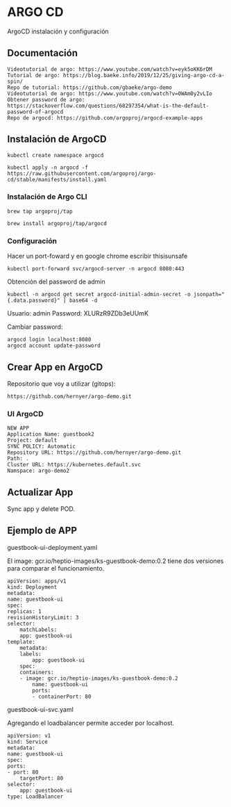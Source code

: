# ARGO CD

ArgoCD instalación y configuración

## Documentación

    Videotutorial de argo: https://www.youtube.com/watch?v=eyk5oKK6rDM
    Tutorial de argo: https://blog.baeke.info/2019/12/25/giving-argo-cd-a-spin/
    Repo de tutorial: https://github.com/gbaeke/argo-demo
    Videotutorial de argo: https://www.youtube.com/watch?v=0WAm0y2vLIo
    Obtener password de argo: https://stackoverflow.com/questions/68297354/what-is-the-default-password-of-argocd
    Repo de argocd: https://github.com/argoproj/argocd-example-apps

## Instalación de ArgoCD

    kubectl create namespace argocd

    kubectl apply -n argocd -f https://raw.githubusercontent.com/argoproj/argo-cd/stable/manifests/install.yaml

### Instalación de Argo CLI

    brew tap argoproj/tap

    brew install argoproj/tap/argocd

### Configuración

Hacer un port-foward y en google chrome escribir thisisunsafe

    kubectl port-forward svc/argocd-server -n argocd 8080:443

Obtención del password de admin

    kubectl -n argocd get secret argocd-initial-admin-secret -o jsonpath="{.data.password}" | base64 -d

Usuario: admin
Password: XLURzR9ZDb3eUUmK

Cambiar password:

    argocd login localhost:8080 
    argocd account update-password

## Crear App en ArgoCD

Repositorio que voy a utilizar (gitops):

    https://github.com/hernyer/argo-demo.git

### UI ArgoCD

    NEW APP
    Application Name: guestbook2
    Project: default
    SYNC POLICY: Automatic
    Repository URL: https://github.com/hernyer/argo-demo.git
    Path: .
    Cluster URL: https://kubernetes.default.svc
    Namspace: argo-demo2

## Actualizar App

Sync app y delete POD.

## Ejemplo de APP

guestbook-ui-deployment.yaml

El image: gcr.io/heptio-images/ks-guestbook-demo:0.2 tiene dos versiones para comparar el funcionamiento.

    apiVersion: apps/v1
    kind: Deployment
    metadata:
    name: guestbook-ui
    spec:
    replicas: 1
    revisionHistoryLimit: 3
    selector:
        matchLabels:
        app: guestbook-ui
    template:
        metadata:
        labels:
            app: guestbook-ui
        spec:
        containers:
        - image: gcr.io/heptio-images/ks-guestbook-demo:0.2
            name: guestbook-ui
            ports:
            - containerPort: 80

guestbook-ui-svc.yaml

Agregando el loadbalancer permite acceder por localhost.

    apiVersion: v1
    kind: Service
    metadata:
    name: guestbook-ui
    spec:
    ports:
    - port: 80
        targetPort: 80
    selector:
        app: guestbook-ui
    type: LoadBalancer
